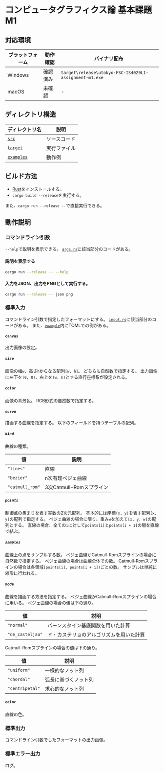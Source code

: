 # コンピュータグラフィクス論 基本課題M1

## 対応環境

| プラットフォーム | 動作確認 | バイナリ配布 |
| - | - | - |
| Windows | 確認済み | `target\release\utokyo-FSC-IS4029L1-assignment-m1.exe` |
| macOS | 未確認 | - |

## ディレクトリ構造

| ディレクトリ名 | 説明 |
| - | - |
| [`src`](src) | ソースコード |
| [`target`](target) | 実行ファイル |
| [`examples`](examples) | 動作例 |

## ビルド方法 

+ [Rust](https://www.rust-lang.org/ja)をインストールする。
+ `cargo build --release`を実行する。

また、`cargo run --release --`で直接実行できる。

## 動作説明

### コマンドライン引数

`--help`で説明を表示できる。
[`args.rs`](src/args.rs)に該当部分のコードがある。

#### 説明を表示する

```sh
cargo run --release -- --help
```

#### 入力をJSON、出力をPNGとして実行する。

```sh
cargo run --release -- json png
```

### 標準入力

コマンドライン引数で指定したフォーマットにする。
[`input.rs`](src/input.rs)に該当部分のコードがある。
また、[`example`](example)内にTOMLでの例がある。

#### `canvas`

出力画像の設定。

##### `size`

画像の幅`w`、高さ`h`からなる配列`[w, h]`。
どちらも自然数で指定する。
出力画像に左下を`(0, 0)`、右上を`(w, h)`とする直行座標系が設定される。

##### `color`

画像の背景色。
RGB形式の自然数で指定する。

#### `curve`

描画する曲線を指定する。
以下のフィールドを持つテーブルの配列。

##### `kind`

曲線の種類。

| 値 | 説明 |
| - | - |
| `"lines"` | 直線 |
| `"bezier"` | n次有理ベジェ曲線 |
| `"catmull_rom"` | 3次Catmull-Romスプライン |

##### `points`

制御点の集まりを表す実数の2次元配列。
基本的には座標`(x, y)`を表す配列`[x, y]`の配列で指定する。
ベジェ曲線の場合に限り、重み`w`を加えて`[x, y, w]`の配列とする。
直線の場合、全ての`i`に対して`points[i]`と`points[i + 1]`の間を直線で結ぶ。

##### `samples`

曲線上の点をサンプルする数。
ベジェ曲線かCatmull-Romスプラインの場合に自然数で指定する。
ベジェ曲線の場合は曲線全体での数。
Catmull-Romスプラインの場合は各領域`[points[i], points[i + 1])`ごとの数。
サンプルは単純に線形に行われる。

##### `mode`

曲線を描画する方法を指定する。
ベジェ曲線かCatmull-Romスプラインの場合に用いる。
ベジェ曲線の場合の値は下の通り。

| 値 | 説明 |
| - | - |
| `"normal"` | バーンスタイン基底関数を用いた計算 |
| `"de_casteljau"` | ド・カステリョのアルゴリズムを用いた計算 |

Catmull-Romスプラインの場合の値は下の通り。

| 値 | 説明 |
| - | - |
| `"uniform"` | 一様的なノット列 |
| `"chordal"` | 弧長に基づくノット列 |
| `"centripetal"` | 求心的なノット列 |

##### `color`

直線の色。

### 標準出力

コマンドライン引数でしたフォーマットの出力画像。

### 標準エラー出力

ログ。
